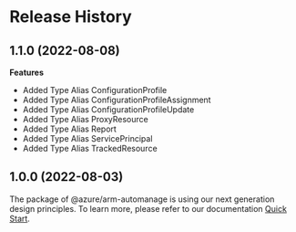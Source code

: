 # Release History
    
## 1.1.0 (2022-08-08)
    
**Features**

  - Added Type Alias ConfigurationProfile
  - Added Type Alias ConfigurationProfileAssignment
  - Added Type Alias ConfigurationProfileUpdate
  - Added Type Alias ProxyResource
  - Added Type Alias Report
  - Added Type Alias ServicePrincipal
  - Added Type Alias TrackedResource
    
    
## 1.0.0 (2022-08-03)

The package of @azure/arm-automanage is using our next generation design principles. To learn more, please refer to our documentation [Quick Start](https://aka.ms/js-track2-quickstart).
